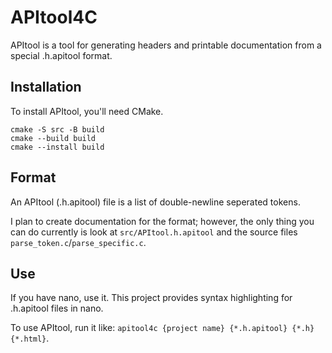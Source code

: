 # APItool4C

APItool is a tool for generating headers and printable documentation from a special .h.apitool format.

## Installation

To install APItool, you'll need CMake.

```
cmake -S src -B build
cmake --build build
cmake --install build
```

## Format

An APItool (.h.apitool) file is a list of double-newline seperated tokens.

I plan to create documentation for the format; however, the only thing you can do currently is look at `src/APItool.h.apitool` and the source files `parse_token.c`/`parse_specific.c`.

## Use

If you have nano, use it. This project provides syntax highlighting for .h.apitool files in nano.

To use APItool, run it like: `apitool4c {project name} {*.h.apitool} {*.h} {*.html}`.

